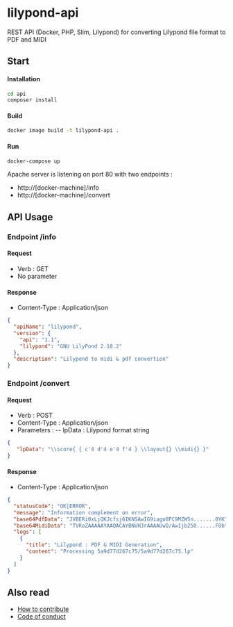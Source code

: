# lilypond-api
REST API (Docker, PHP, Slim, Lilypond) for converting Lilypond file format to PDF and MIDI

## Start

#### Installation
```bash
cd api
composer install
```
	
#### Build
```bash
docker image build -t lilypond-api .
```

#### Run
```bash
docker-compose up
```
Apache server is listening on port 80 with two endpoints : 
- http://[docker-machine]/info 
- http://[docker-machine]/convert


## API Usage

### Endpoint /info

#### Request
- Verb : GET
- No parameter
	
#### Response
- Content-Type : Application/json
```json
{
  "apiName": "lilypond",
  "version": {
    "api": "1.1",
    "lilypond": "GNU LilyPond 2.18.2"
  },
  "description": "Lilypond to midi & pdf convertion"
}
```  
	
### Endpoint /convert
	
#### Request	
- Verb : POST
- Content-Type : Application/json
- Parameters :
-- lpData : Lilypond format string 
```json
{
   "lpData": "\\score{ { c'4 d'4 e'4 f'4 } \\layout{} \\midi{} }"
}
```
	
#### Response
- Content-Type : Application/json
```json  
{
  "statusCode": "OK|ERROR",
  "message": "Information complement on error",
  "base64PdfData": "JVBERi0xLjQKJcfsj6IKNSAwIG9iago8PC9MZW5n.......0YK",
  "base64MidiData": "TVRoZAAAAAYAAQACAYBNVHJrAAAAUwD/Aw1jb250......F0b",
  "logs": [
    {
      "title": "Lilypond : PDF & MIDI Generation",
      "content": "Processing 5a9d77d267c75/5a9d77d267c75.lp"
    }
  ]
}
```

## Also read
- [How to contribute](CONTRIBUTING.md)
- [Code of conduct](CODE_OF_CONDUCT.md)
